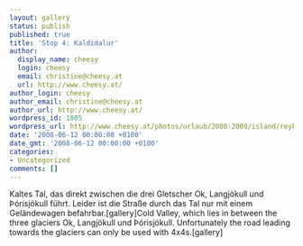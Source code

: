 ```yaml
---
layout: gallery
status: publish
published: true
title: 'Stop 4: Kaldidalur'
author:
  display_name: cheesy
  login: cheesy
  email: christine@cheesy.at
  url: http://www.cheesy.at/
author_login: cheesy
author_email: christine@cheesy.at
author_url: http://www.cheesy.at/
wordpress_id: 1805
wordpress_url: http://www.cheesy.at/photos/urlaub/2008-2009/island/reykjavik-snaefellsnes/kaldidalur/
date: '2008-06-12 00:00:00 +0100'
date_gmt: '2008-06-12 00:00:00 +0100'
categories:
- Uncategorized
comments: []
---
```

<!--:de-->Kaltes Tal, das direkt zwischen die drei Gletscher Ok, Langjökull und Þórisjökull führt. Leider ist die Straße durch das Tal nur mit einem Geländewagen befahrbar.[gallery]<!--:--><!--:en-->Cold Valley, which lies in between the three glaciers Ok, Langjökull und Þórisjökull. Unfortunately the road leading towards the glaciers can only be used with 4x4s.[gallery]<!--:-->

